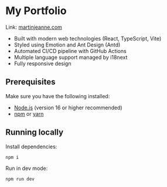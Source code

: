 # My Portfolio

Link: [martinjeanne.com](https://martinjeanne.com/)  
- Built with modern web technologies (React, TypeScript, Vite)
- Styled using Emotion and Ant Design (Antd)
- Automated CI/CD pipeline with GitHub Actions
- Multiple language support managed by i18next
- Fully responsive design

## Prerequisites
Make sure you have the following installed:
- [Node.js](https://nodejs.org/) (version 16 or higher recommended)
- [npm](https://www.npmjs.com/) or [yarn](https://yarnpkg.com/)

## Running locally
Install dependencies:
```bash
npm i
```

Run in dev mode:
```bash
npm run dev
```